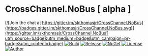 # CrossChannel.NoBus [ alpha ]

[![Join the chat at https://gitter.im/skthomasjr/CrossChannel.NoBus](https://badges.gitter.im/skthomasjr/CrossChannel.NoBus.svg)](https://gitter.im/skthomasjr/CrossChannel.NoBus?utm_source=badge&utm_medium=badge&utm_campaign=pr-badge&utm_content=badge)
[![Build](https://ci.appveyor.com/api/projects/status/t62uad9i07oe7h30?svg=true)](https://ci.appveyor.com/project/skthomasjr/crosschannel-nobus)
[![Release](https://img.shields.io/github/release/skthomasjr/CrossChannel.NoBus.svg?maxAge=2592000)](https://github.com/skthomasjr/CrossChannel.NoBus/releases)
[![NuGet](https://img.shields.io/nuget/v/CrossChannel.NoBus.svg)](https://www.nuget.org/packages/CrossChannel.NoBus)
[![License](https://img.shields.io/github/license/skthomasjr/CrossChannel.NoBus.svg?maxAge=2592000)](LICENSE.md)
[![Author](https://img.shields.io/badge/author-Scott%20K.%20Thomas%2C%20Jr.-blue.svg?maxAge=2592000)](https://www.linkedin.com/in/skthomasjr)

